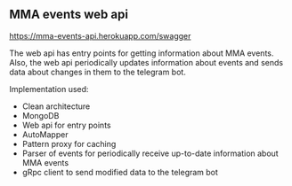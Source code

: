 ## MMA events web api

https://mma-events-api.herokuapp.com/swagger

The web api has entry points for getting information about MMA events.
Also, the web api periodically updates information about events and sends data about changes in them to the telegram bot.

Implementation used:
* Clean architecture
* MongoDB
* Web api for entry points
* AutoMapper
* Pattern proxy for caching
* Parser of events for periodically receive up-to-date information about MMA events
* gRpc client to send modified data to the telegram bot
